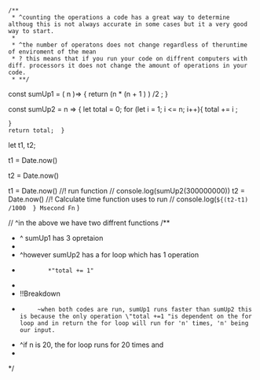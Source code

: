 
    /**
     * ^counting the operations a code has a great way to determine althoug this is not always accurate in some cases but it a very good way to start. 
     * 
     * ^the number of operatons does not change regardless of theruntime of enviroment of the mean
     * ? this means that if you run your code on diffrent computers with diff. processors it does not change the amount of operations in your code.
     * **/

<!--      !example 1 -->

   
  
  const sumUp1 =  ( n )=> {
        return  (n * (n + 1 )  )    /2 ;
      } 



const sumUp2 = n => {
    let total  = 0;
for (let i = 1;  i <= n; i++){ total += i ;
<!--  this will show you how total itenerate everytime the for loop runs so if the for loop runs 200 times, total will itenerate 200 times also -->
<!--        console.log(total) -->
    }
    return total;  }


let t1, t2;

                        
t1 = Date.now()
<!--                           run function -->
<!-- console.log(sumUp1(300000000)) -->
t2 = Date.now()
<!--                                 Calculate time function uses to run  -->
<!-- console.log(`${(t2-t1) /1000  } Msecs First Fn` ) -->


t1 = Date.now()
                //!                 run function
// console.log(sumUp2(300000000))
t2 = Date.now()
                             //!         Calculate time function uses to run 
// console.log(`${(t2-t1) /1000  } Msecond Fn` )




// ^in the above we have two diffrent functions 
/**
 * ^ sumUp1 has 3 opretaion 
 * 
 * ^however sumUp2 has a for loop which has 1 operation
 *             *"total += 1"
 *      
 * !!Breakdown
 *          ~when both codes are run, sumUp1 runs faster than sumUp2 this is because the only operation \"total +=1 "is dependent on the for loop and in return the for loop will run for 'n' times, 'n' being our input.  
 * ^if n is 20, the for loop runs for 20 times and 
 *      
 */

